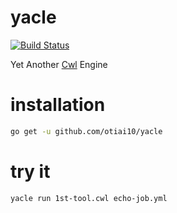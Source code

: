# yacle

[![Build Status](https://travis-ci.org/otiai10/yacle.svg?branch=master)](https://travis-ci.org/otiai10/yacle)

Yet Another [Cwl](https://github.com/common-workflow-language/common-workflow-language) Engine

# installation

```sh
go get -u github.com/otiai10/yacle
```

# try it

```sh
yacle run 1st-tool.cwl echo-job.yml
```
